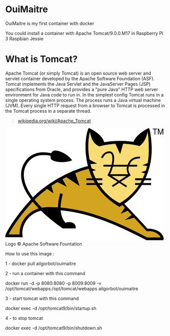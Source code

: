 # OuiMaitre
OuiMaitre is my first container with docker

You could install a container with Apache Tomcat/9.0.0.M17 in Raspberry PI 3 Raspbian Jessie

# What is Tomcat?

Apache Tomcat (or simply Tomcat) is an open source web server and servlet container developed by the Apache Software Foundation (ASF). Tomcat implements the Java Servlet and the JavaServer Pages (JSP) specifications from Oracle, and provides a "pure Java" HTTP web server environment for Java code to run in. In the simplest config Tomcat runs in a single operating system process. The process runs a Java virtual machine (JVM). Every single HTTP request from a browser to Tomcat is processed in the Tomcat process in a separate thread.

> [wikipedia.org/wiki/Apache_Tomcat](https://en.wikipedia.org/wiki/Apache_Tomcat)

![logo](https://raw.githubusercontent.com/docker-library/docs/master/tomcat/logo.png)Logo &copy; Apache Software Fountation



How to use this image : 

1 - docker pull ailgorbot/ouimaitre

2 - run a container with this command

docker run -d -p 8080:8080 -p 8009:8009 -v /opt/tomcat/webapps:/opt/tomcat/webapps ailgorbot/ouimaitre

3 - start tomcat with this command

docker exec -d <container name> /opt/tomcat9/bin/startup.sh

4 - to stop tomcat

docker exec -d <container name> /opt/tomcat9/bin/shutdown.sh








